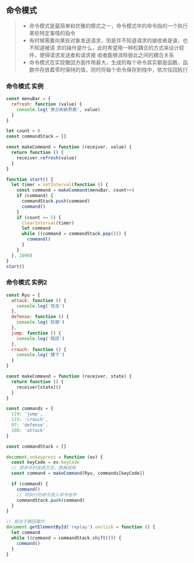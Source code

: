 ## 命令模式
> - 命令模式是最简单和优雅的模式之一，命令模式中的命令指的一个执行某些特定事情的指令
> - 有时候需要向某些对象发送请求，但是并不知道请求的接收者是谁，也不知道被请
求的操作是什么，此时希望用一种松耦合的方式来设计软件，使得请求发送者和请求接
收者能够消除彼此之间的耦合关系
> - 命令模式在实现撤回方面作用甚大，生成的每个命令其实都是函数，函数中存放着零时保持的值，同时将每个命令保存到栈中，依次往回执行

### 命令模式 实例
```js
const menuBar = {
  refresh: function (value) {
    console.log('表示刷新界面', value)
  }
}

let count = 0
const commandStack = []

const makeCommand = function (receiver, value) {
  return function () {
    receiver.refresh(value)
  }
}

function start() {
  let timer = setInterval(function () {
    const command = makeCommand(menuBar, count++)
    if (command) {
      commandStack.push(command)
      command()
    }
    if (count >= 5) {
      clearInterval(timer)
      let command
      while ((command = commandStack.pop())) {
        command()
      }
    }
  }, 1000)
}
start()
```

### 命令模式 实例2
```js
const Ryu = {
  attack: function () {
    console.log('攻击')
  },
  defense: function () {
    console.log('防御')
  },
  jump: function () {
    console.log('跳跃')
  },
  crouch: function () {
    console.log('蹲下')
  }
}

const makeCommand = function (receiver, state) {
  return function () {
    receiver[state]()
  }
}

const commands = {
  119: 'jump',
  115: 'crouch',
  97: 'defense',
  100: 'attack'
}

const commandStack = []

document.onkeypress = function (ev) {
  const keyCode = ev.keyCode
  // 把命令封装成方法，直接调用
  const command = makeCommand(Ryu, commands[keyCode])

  if (command) {
    command()
    // 将执行的命令放入命令栈中
    commandStack.push(command)
  }
}

// 相当于撤回操作
document.getElementById('replay').onclick = function () {
  let command
  while ((command = commandStack.shift())) {
    command()
  }
}
```

